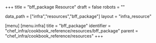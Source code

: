 +++
title = "bff_package Resource"
draft = false
robots = ""

data_path = ["infra","resources","bff_package"]
layout = "infra_resource"


[menu]
  [menu.infra]
    title = "bff_package"
    identifier = "chef_infra/cookbook_reference/resources/bff_package"
    parent = "chef_infra/cookbook_reference/resources"
+++

<!-- The contents of this page are automatically generated from the bff_package.yaml file in the data directory. -->
<!-- To suggest a change, edit the https://github.com/chef/chef/blob/master/lib/chef/resource/bff_package.rb file
      and submit a pull request to the https://github.com/chef/chef repository. -->
